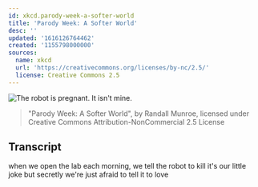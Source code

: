 ```yaml
---
id: xkcd.parody-week-a-softer-world
title: 'Parody Week: A Softer World'
desc: ''
updated: '1616126764462'
created: '1155798000000'
sources:
  name: xkcd
  url: 'https://creativecommons.org/licenses/by-nc/2.5/'
  license: Creative Commons 2.5
---
```

![The robot is pregnant.  It isn't mine.](https://imgs.xkcd.com/comics/a_softer_robot.jpg)
> "Parody Week: A Softer World", by Randall Munroe, licensed under Creative Commons Attribution-NonCommercial 2.5 License

## Transcript
when we open the lab each morning, we tell the robot to kill
it's our little joke
but secretly
we're just afraid
to tell it to love
